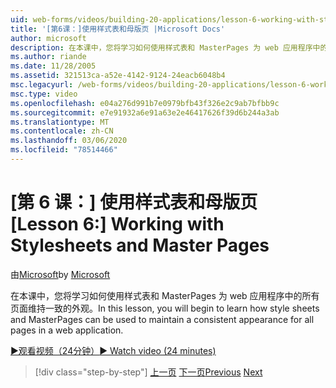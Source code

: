 ```yaml
---
uid: web-forms/videos/building-20-applications/lesson-6-working-with-stylesheets-and-master-pages
title: '[第6课：]使用样式表和母版页 |Microsoft Docs'
author: microsoft
description: 在本课中，您将学习如何使用样式表和 MasterPages 为 web 应用程序中的所有页面维持一致的外观。
ms.author: riande
ms.date: 11/28/2005
ms.assetid: 321513ca-a52e-4142-9124-24eacb6048b4
msc.legacyurl: /web-forms/videos/building-20-applications/lesson-6-working-with-stylesheets-and-master-pages
msc.type: video
ms.openlocfilehash: e04a276d991b7e0979bfb43f326e2c9ab7bfbb9c
ms.sourcegitcommit: e7e91932a6e91a63e2e46417626f39d6b244a3ab
ms.translationtype: MT
ms.contentlocale: zh-CN
ms.lasthandoff: 03/06/2020
ms.locfileid: "78514466"
---
```

# <a name="lesson-6-working-with-stylesheets-and-master-pages"></a><span data-ttu-id="6bdb5-103">[第 6 课：] 使用样式表和母版页</span><span class="sxs-lookup"><span data-stu-id="6bdb5-103">[Lesson 6:] Working with Stylesheets and Master Pages</span></span>

<span data-ttu-id="6bdb5-104">由[Microsoft](https://github.com/microsoft)</span><span class="sxs-lookup"><span data-stu-id="6bdb5-104">by [Microsoft](https://github.com/microsoft)</span></span>

<span data-ttu-id="6bdb5-105">在本课中，您将学习如何使用样式表和 MasterPages 为 web 应用程序中的所有页面维持一致的外观。</span><span class="sxs-lookup"><span data-stu-id="6bdb5-105">In this lesson, you will begin to learn how style sheets and MasterPages can be used to maintain a consistent appearance for all pages in a web application.</span></span>

[<span data-ttu-id="6bdb5-106">&#9654;观看视频（24分钟）</span><span class="sxs-lookup"><span data-stu-id="6bdb5-106">&#9654; Watch video (24 minutes)</span></span>](https://channel9.msdn.com/Blogs/ASP-NET-Site-Videos/lesson-6-working-with-stylesheets-and-master-pages)

> [!div class="step-by-step"]
> <span data-ttu-id="6bdb5-107">[上一页](lesson-5-debugging-and-tracing-your-website.md)
> [下一页](lesson-7-databinding-to-user-interface-controls.md)</span><span class="sxs-lookup"><span data-stu-id="6bdb5-107">[Previous](lesson-5-debugging-and-tracing-your-website.md)
[Next](lesson-7-databinding-to-user-interface-controls.md)</span></span>
